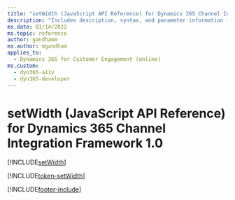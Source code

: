```yaml
---
title: "setWidth (JavaScript API Reference) for Dynamics 365 Channel Integration Framework 1.0 | MicrosoftDocs"
description: "Includes description, syntax, and parameter information for the setWidth method in JavaScript API Reference for Channel Integration Framework 1.0. "
ms.date: 01/14/2022
ms.topic: reference
author: gandhamm
ms.author: mgandham
applies_to: 
  - Dynamics 365 for Customer Engagement (online)
ms.custom: 
  - dyn365-a11y
  - dyn365-developer
---
```


# setWidth (JavaScript API Reference) for Dynamics 365 Channel Integration Framework 1.0 

[!INCLUDE[setWidth](Includes/setWidth-description.md)]

[!INCLUDE[token-setWidth](../../../../shared/token-setWidth.md)]


[!INCLUDE[footer-include](../../../../../includes/footer-banner.md)]
